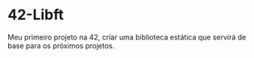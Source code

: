 # 42-Libft

Meu primeiro projeto na 42, criar uma biblioteca estática que servirá de base para os próximos projetos.

